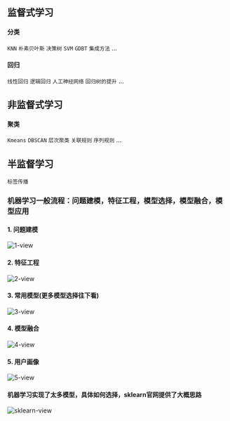 ## 监督式学习
#### 分类
 `KNN` `朴素贝叶斯`  `决策树`  `SVM`  `GDBT`  `集成方法` ...
#### 回归
 `线性回归`  `逻辑回归`  `人工神经网络`  `回归树的提升` ...
 
## 非监督式学习
#### 聚类
 `Kmeans`  `DBSCAN`  `层次聚类`  `关联规则`  `序列规则` ...

## 半监督学习
 `标签传播`
 
### 机器学习一般流程：问题建模，特征工程，模型选择，模型融合，模型应用
#### 1. 问题建模
![1-view](https://github.com/fenglei110/Data-analysis/blob/master/ch02/images/1.jpg)
#### 2. 特征工程
![2-view](https://github.com/fenglei110/Data-analysis/blob/master/ch02/images/2.jpg)
#### 3. 常用模型(更多模型选择往下看)
![3-view](https://github.com/fenglei110/Data-analysis/blob/master/ch02/images/3.jpg)
#### 4. 模型融合
![4-view](https://github.com/fenglei110/Data-analysis/blob/master/ch02/images/4.jpg)
#### 5. 用户画像
![5-view](https://github.com/fenglei110/Data-analysis/blob/master/ch02/images/5.jpg)
#### 机器学习实现了太多模型，具体如何选择，sklearn官网提供了大概思路
![sklearn-view](https://github.com/fenglei110/Data-analysis/blob/master/ch02/images/sklearn.png)
